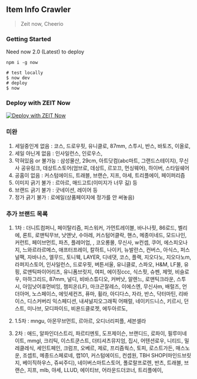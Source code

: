 ## Item Info Crawler

> Zeit now, Cheerio

### Getting Started

Need now 2.0 (Latest) to deploy

```
npm i -g now
```

```shell script
# test locally
$ now dev
# deploy
$ now
```

### Deploy with ZEIT Now

[![Deploy with ZEIT Now](https://zeit.co/button)](https://zeit.co/import/project?template=https://github.com/gywlsp/item-info-crawl)

### 미완

1. 세일중인게 없음 : 코스, 드로우핏, 유니클로, 87mm, 스투시, 반스, 바토즈, 이올로,
2. 세일 아닌게 없음 : 인사일런스, 인로우스,
3. 막혀있음 or 불가능 : 삼성물산, 29cm, 아트닷컴(abc마트, 그랜드스테이지), 무신사 공유링크, 데상트스토어(엄브로, 데상트, 르꼬끄, 먼싱웨어), 하이버, 스타일쉐어
4. 공홈이 없음 : 커스텀에이드, 트래블, 브랜슨, 지프, 야세, 트리플에이, 페이퍼리즘
5. 이미지 긁기 불가 : 르아르, 매드고트(이미지가 너무 긺) 등
6. 브랜드 긁기 불가 : 굿네이션, 레이어 등
7. 정가 긁기 불가 : 로에일(상품페이지에 정가를 안 써놓음)

### 추가 브랜드 목록

1. 1차 : 더니트컴퍼니, 페이탈리즘, 피스워커, 가먼트레이블, 바나나핏, 86로드, 벨리에, 론트, 로맨틱무브, 낫앤낫, 수아레, 커스텀어클락, 핸스, 메종미네드, 모드나인, 커런트, 페이브먼트, 파츠, 플레어업, , 코오롱몰, 무신사, w컨셉, 쿠어, 에스피오나지, 느와르라르메스, 애프터프레이, 칼하트, 나이키, 뉴발란스, 컨버스, 아식스, 퍼스널팩, 자바나스, 엘무드, 토니웩, LAYER, 디네댓, 코스, 플랙, 지오다노, 지오다노m, 라퍼지스토어, 인사일런스, 드로우핏, 버튼서울, 유니클로, 스파오, H&M, LF몰, 유핑, 로맨틱파이어리츠, 유니폼브릿지, 여피, 에이징ccc, 식스핏, 슈펜, 제멋, 비슬로우, 마하그리드, 87mm, 널디, 비바스튜디오, 커버낫, 알렌느, 로맨틱크라운, 스투시, 아임낫어휴먼비잉, 챔피온(LF), 마크곤잘레스, 이에스엔, 무신사m, 배럴즈, 언더아머, 노스페이스, 에잇세컨즈, 퓨마, 휠라, 아디다스, 자라, 반스, 닥터마틴, 리바이스, 디스커버리 익스페디션, 내셔널지오그래픽 어패럴, 네이키드니스, 키르시, 던스트, 미나브, 모디파이드, 비욘드클로젯, 에두아르도,

2. 1.5차 : mngu, 아몬무브먼트, 르아르, 오디너리피플, 세븐셀라

3. 2차 : 애드, 알파인더스트리, 파르티멘토, 도프제이슨, 브랜디드, 로파이, 필루미네이트, mmgl, 크리틱, 이스트쿤스트, 더티셔츠뮤지엄, 집시, 어텐션로우, 니티드, 밀레클레식, 세인트페인, 크럼프, 오베르, 제로, 프리즘웍스, 토피, 로스트가든, 매스노운, 조셉트, 메종드스페로네, 랩101, 커스텀에이드, 컨셉원, TBH SHOP(마인드브릿지, 베이직하우스, 쥬씨주디), 네이버스마트스토어, 폴로랄프로렌, 반츠, 트래블, 브랜슨, 지프, mlb, 야세, LLUD, 에이티브, 어라운드더코너, 트리플에이,
